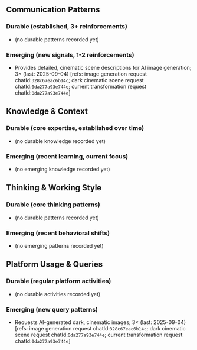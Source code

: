 ## Communication Patterns
### Durable (established, 3+ reinforcements)
- (no durable patterns recorded yet)

### Emerging (new signals, 1-2 reinforcements)
- Provides detailed, cinematic scene descriptions for AI image generation; 3× (last: 2025-09-04) [refs: image generation request chatId:`328c67eac6b14c`; dark cinematic scene request chatId:`0da277a93e744e`; current transformation request chatId:`0da277a93e744e`]

## Knowledge & Context
### Durable (core expertise, established over time)
- (no durable knowledge recorded yet)

### Emerging (recent learning, current focus)
- (no emerging knowledge recorded yet)

## Thinking & Working Style
### Durable (core thinking patterns)
- (no durable patterns recorded yet)

### Emerging (recent behavioral shifts)
- (no emerging patterns recorded yet)

## Platform Usage & Queries
### Durable (regular platform activities)
- (no durable activities recorded yet)

### Emerging (new query patterns)
- Requests AI-generated dark, cinematic images; 3× (last: 2025-09-04) [refs: image generation request chatId:`328c67eac6b14c`; dark cinematic scene request chatId:`0da277a93e744e`; current transformation request chatId:`0da277a93e744e`]